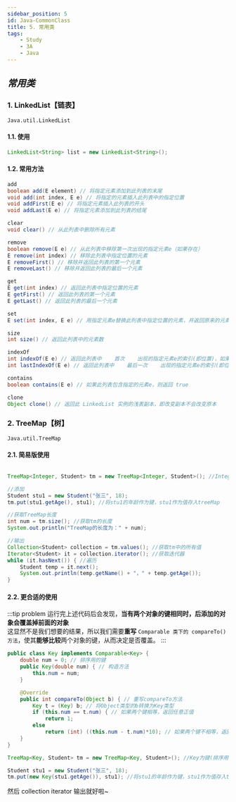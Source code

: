 ```yaml
---
sidebar_position: 5
id: Java-CommonClass
title: 5. 常用类
tags:
    - Study
    - 3A
    - Java
---
```


## _常用类_

### 1. LinkedList【链表】

`Java.util.LinkedList`

#### 1.1. 使用

```java
LinkedList<String> list = new LinkedList<String>();
```

#### 1.2. 常用方法

```java
add
boolean add(E element) // 将指定元素添加到此列表的末尾
void add(int index, E e) // 将指定的元素插入此列表中的指定位置
void addFirst(E e) // 将指定元素插入此列表的开头
void addLast(E e) // 将指定元素添加到此列表的结尾

clear
void clear() // 从此列表中删除所有元素

remove
boolean remove(E e) // 从此列表中移除第一次出现的指定元素e（如果存在）
E remove(int index) // 移除此列表中指定位置的元素
E removeFirst() // 移除并返回此列表的第一个元素
E removeLast() // 移除并返回此列表的最后一个元素

get
E get(int index) // 返回此列表中指定位置的元素
E getFirst() // 返回此列表的第一个元素
E getLast() // 返回此列表的最后一个元素

set
E set(int index, E e) // 用指定元素e替换此列表中指定位置的元素，并返回原来的元素

size
int size() // 返回此列表中的元素数

indexOf
int indexOf(E e) // 返回此列表中    首次    出现的指定元素e的索引(即位置)，如果此列表不包含该元素，则返回 -1
int lastIndexOf(E e) // 返回此列表中    最后一次    出现的指定元素e的索引(即位置)，如果此列表不包含该元素，则返回 -1

contains
boolean contains(E e) // 如果此列表包含指定的元素e，则返回 true

clone
Object clone() // 返回此 LinkedList 实例的浅表副本，即改变副本不会改变原本
```

### 2. TreeMap【树】

`Java.util.TreeMap`

#### 2.1. 简易版使用

```java title="main函数里"

TreeMap<Integer, Student> tm = new TreeMap<Integer, Student>(); //Integer为键(排序用)，Student为值(被排序的信息)

//添加
Student stu1 = new Student("张三", 18);
tm.put(stu1.getAge(), stu1); //将stu1的年龄作为键，stu1作为值存入treeMap

//获取TreeMap长度
int num = tm.size(); //获取tm的长度
System.out.println("TreeMap的长度为：" + num);

//输出
Collection<Student> collection = tm.values(); //获取tm中的所有值
Iterator<Student> it = collection.iterator(); //获取迭代器
while (it.hasNext()) { //遍历
    Student temp = it.next();
    System.out.println(temp.getName() + "，" + temp.getAge());
}
```

#### 2.2. 更合适的使用

:::tip problem
运行完上述代码后会发现，**当有两个对象的键相同时，后添加的对象会覆盖掉前面的对象**  
这显然不是我们想要的结果，所以我们需要**重写** `Comparable 类下的 compareTo()方法`，使其**能够比较**两个对象的键，从而决定是否覆盖。
:::

```java title="添加Key类实现Comparable接口"
public class Key implements Comparable<Key> {
    double num = 0; // 排序用的键
    public Key(double num) { // 构造方法
        this.num = num;
    }

    @Override
    public int compareTo(Object b) { // 重写compareTo方法
        Key t = (Key) b; // 将Object类型的b转换为Key类型
        if (this.num == t.num) { // 如果两个键相等，返回任意正值
            return 1;
        else
            return (int) ((this.num - t.num)*10); // 如果两个键不相等，返回两个键的差值*10
    }
}
```

```java title="main函数里"
TreeMap<Key, Student> tm = new TreeMap<Key, Student>(); //Key为键(排序用)，Student为值(被排序的信息)

Student stu1 = new Student("张三", 18);
tm.put(new Key(stu1.getAge()), stu1); //将stu1的年龄作为键，stu1作为值存入treeMap
```

然后 collection iterator 输出就好啦~
